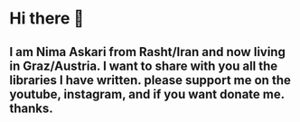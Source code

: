 # Hi there 👋
## I am Nima Askari from Rasht/Iran and now living in Graz/Austria. I want to share with you all the libraries I have written. please support me on the youtube, instagram, and if you want donate me. thanks.
<!--
**nimaltd/Nimaltd** is a ✨ _special_ ✨ repository because its `README.md` (this file) appears on your GitHub profile.

Here are some ideas to get you started:
- 📫 How to reach me: (telegram @nimaltd) (email nima.askari@gmail.com)
-->
